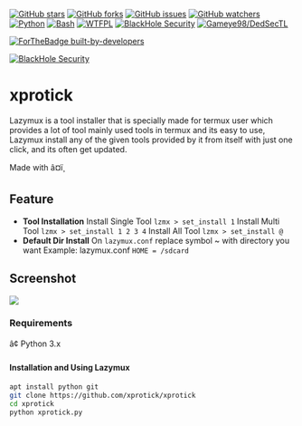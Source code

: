 [![GitHub stars](https://img.shields.io/github/stars/Gameye98/Lazymux.svg)](https://github.com/Gameye98/Lazymux/stargazers)
[![GitHub forks](https://img.shields.io/github/forks/Gameye98/Lazymux.svg)](https://github.com/Gameye98/Lazymux/network/members)
[![GitHub issues](https://img.shields.io/github/issues/Gameye98/Lazymux.svg)](https://github.com/Gameye98/Lazymux/issues)
[![GitHub watchers](https://img.shields.io/github/watchers/Gameye98/Lazymux.svg)](https://github.com/Gameye98/Lazymux/watchers)
[![Python](https://img.shields.io/badge/language-Python%203-blue.svg)](https://www.python.org)
[![Bash](https://img.shields.io/badge/language-Bash-blue.svg)](https://www.gnu.org/software/bash/)
[![WTFPL](https://img.shields.io/badge/license-WTFPL-red.svg)](http://www.wtfpl.net/)
[![BlackHole Security](https://img.shields.io/badge/team-BlackHole%20Security-ocean.svg)](https://github.com/BlackHoleSecurity)
[![Gameye98/DedSecTL](https://img.shields.io/badge/author-Gameye98/DedSecTL-red.svg)](https://github.com/Gameye98)

[![ForTheBadge built-by-developers](http://ForTheBadge.com/images/badges/built-by-developers.svg)](https://github.com/Gameye98)

[![BlackHole Security](core/gitbhs.svg)](https://github.com/BlackHoleSecurity)

# xprotick
Lazymux is a tool installer that is specially made for termux user which provides a lot of tool mainly used tools in termux and its easy to use, Lazymux install any of the given tools provided by it from itself with just one click, and its often get updated.

Made with â¤ï¸

## Feature
- **Tool Installation**
Install Single Tool
`lzmx > set_install 1`
Install Multi Tool
`lzmx > set_install 1 2 3 4`
Install All Tool
`lzmx > set_install @`
- **Default Dir Install**
On `lazymux.conf` replace symbol ~ with directory you want
Example: lazymux.conf
`HOME = /sdcard`


## Screenshot
<img src="core/lazymux_4.png">

### Requirements
â¢ Python 3.x

#### Installation and Using Lazymux
```bash
apt install python git
git clone https://github.com/xprotick/xprotick
cd xprotick
python xprotick.py
